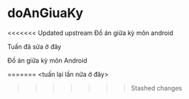 # doAnGiuaKy

<<<<<<< Updated upstream
Đồ án giữa kỳ môn android

Tuấn đã sửa ở đây

Đồ án giữa kỳ môn Android

=======
<tuấn lại lần nữa ở đây>
>>>>>>> Stashed changes
